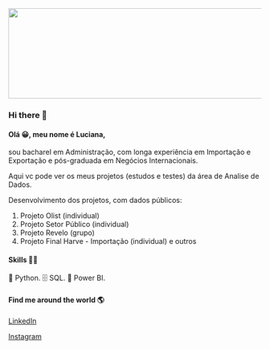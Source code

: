 <img src="https://user-images.githubusercontent.com/78648122/118824221-0c886980-b890-11eb-95d4-326ca450172e.jpg" width="950" height="180">

### Hi there 👋


#### Olá 😀, meu nome é Luciana, 

sou bacharel em Administração, com longa experiência em Importação e Exportação e pós-graduada em Negócios Internacionais.

Aqui vc pode ver os meus projetos (estudos e testes) da área de Analise de Dados.

Desenvolvimento dos projetos, com dados públicos:
1. Projeto Olist (individual)
2. Projeto Setor Público (individual)
3. Projeto Revelo (grupo)
4. Projeto Final Harve - Importação (individual) e outros


#### Skills 👩‍💻

🐍 Python.
🗄 SQL.
🧮 Power BI.



#### Find me around the world 🌎  

[LinkedIn](www.linkedin.com/in/luciana-lanzoni-menges)

[Instagram](@mengeslucy)

